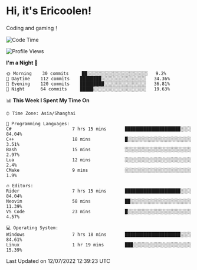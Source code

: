 # Hi, it's Ericoolen!
Coding and gaming！

<!--START_SECTION:waka-->
![Code Time](http://img.shields.io/badge/Code%20Time-329%20hrs%205%20mins-blue)

![Profile Views](http://img.shields.io/badge/Profile%20Views-3-blue)

**I'm a Night 🦉** 

```text
🌞 Morning    30 commits     ██░░░░░░░░░░░░░░░░░░░░░░░   9.2% 
🌆 Daytime    112 commits    ████████░░░░░░░░░░░░░░░░░   34.36% 
🌃 Evening    120 commits    █████████░░░░░░░░░░░░░░░░   36.81% 
🌙 Night      64 commits     █████░░░░░░░░░░░░░░░░░░░░   19.63%

```


📊 **This Week I Spent My Time On** 

```text
⌚︎ Time Zone: Asia/Shanghai

💬 Programming Languages: 
C#                       7 hrs 15 mins       █████████████████████░░░░   84.04% 
C++                      18 mins             █░░░░░░░░░░░░░░░░░░░░░░░░   3.51% 
Bash                     15 mins             ░░░░░░░░░░░░░░░░░░░░░░░░░   2.97% 
Lua                      12 mins             ░░░░░░░░░░░░░░░░░░░░░░░░░   2.4% 
CMake                    9 mins              ░░░░░░░░░░░░░░░░░░░░░░░░░   1.9%

🔥 Editors: 
Rider                    7 hrs 15 mins       █████████████████████░░░░   84.04% 
Neovim                   58 mins             ██░░░░░░░░░░░░░░░░░░░░░░░   11.39% 
VS Code                  23 mins             █░░░░░░░░░░░░░░░░░░░░░░░░   4.57%

💻 Operating System: 
Windows                  7 hrs 18 mins       █████████████████████░░░░   84.61% 
Linux                    1 hr 19 mins        ███░░░░░░░░░░░░░░░░░░░░░░   15.39%

```


 Last Updated on 12/07/2022 12:39:23 UTC
<!--END_SECTION:waka-->

